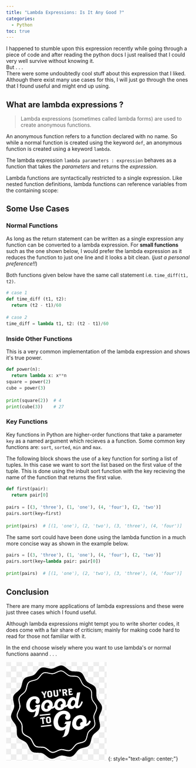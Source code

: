 ```yaml
---
title: "Lambda Expressions: Is It Any Good ?" 
categories:
  - Python
toc: true
---
```


I happened to stumble upon this expression recently while going through a piece 
of code and after reading the python docs I just realised that I could very well 
survive without knowing it.  
But . . .  
There were some undoubtedly cool stuff about this expression that I liked. 
Although there exist many use cases for this, I will just go through the ones 
that I found useful and might end up using.

## What are lambda expressions ?
> Lambda expressions (sometimes called lambda forms) are used to create anonymous 
> functions.

An anonymous function refers to a function declared with no name. So while a 
normal function is created using the keyword `def`, an anonymous function is 
created using a keyword `lambda`. 

The lambda expression `lambda parameters : expression` behaves as a function 
that takes the *parameters* and returns the *expression*.

Lambda functions are syntactically restricted to a single expression. Like nested 
function definitions, lambda functions can reference variables from the containing 
scope:

## Some Use Cases
### Normal Functions
As long as the return statement can be written as a single expression any function 
can be converted to a lambda expression. For **small functions** such as the 
one shown below, I would prefer the lambda expression as it reduces the function 
to just one line and it looks a bit clean. (*just a personal preference!!*)

Both functions given below have the same call statement i.e. `time_diff(t1, t2)`.
```python
# case 1
def time_diff (t1, t2):
  return (t2 - t1)/60

# case 2
time_diff = lambda t1, t2: (t2 - t1)/60
```
### Inside Other Functions
This is a very common implementation of the lambda expression and shows it's 
true power.
```python
def power(n):
  return lambda x: x**n
square = power(2)
cube = power(3)

print(square(2))  # 4
print(cube(3))    # 27
```
### Key Functions
Key functions in Python are higher-order functions that take a parameter `key` 
as a named argument which recieves a a function. Some common key functions 
are: `sort`, `sorted`, `min` and `max`.

The following block shows the use of a key function for sorting a list of tuples. 
In this case we want to sort the list based on the first value of the tuple. 
This is done using the inbult sort function with the key recieving the name of 
the function that returns the first value.
```python
def first(pair):
  return pair[0]

pairs = [(3, 'three'), (1, 'one'), (4, 'four'), (2, 'two')]
pairs.sort(key=first)

print(pairs)  # [(1, 'one'), (2, 'two'), (3, 'three'), (4, 'four')]
```
The same sort could have been done using the lambda function in a much more 
concise way as shown in the example below. 
```python
pairs = [(3, 'three'), (1, 'one'), (4, 'four'), (2, 'two')]
pairs.sort(key=lambda pair: pair[0])

print(pairs)  # [(1, 'one'), (2, 'two'), (3, 'three'), (4, 'four')]
```

## Conclusion
There are many more applications of lambda expressions and these were just 
three cases which I found useful. 

Although lambda expressions might tempt you to write shorter codes, it does come 
with a fair share of criticism; mainly for making code hard to read for those not 
familiar with it. 

In the end choose wisely where you want to use lambda's or normal functions 
aaannd . . .

![goodtogo](/../assets/images/gtg.png)
{: style="text-align: center;"}
